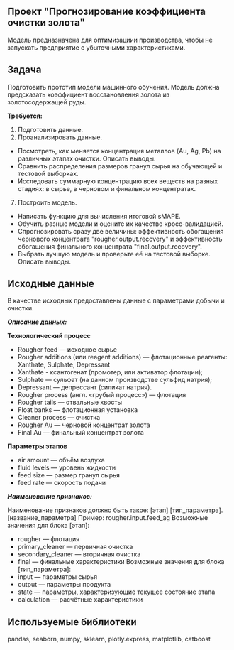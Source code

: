 ## Проект "Прогнозирование коэффициента очистки золота"
Модель предназначена для оптимизациии производства, чтобы не запускать предприятие с убыточными характеристиками.

## Задача
Подготовить прототип модели машинного обучения. 
Модель должна предсказать коэффициент восстановления золота из золотосодержащей руды.

__Требуется:__
1.	Подготовить данные.
2.	Проанализировать данные.
- Посмотреть, как меняется концентрация металлов (Au, Ag, Pb) на различных этапах очистки. Описать выводы.
- Сравнить распределения размеров гранул сырья на обучающей и тестовой выборках. 
- Исследовать суммарную концентрацию всех веществ на разных стадиях: в сырье, в черновом и финальном концентратах.
7. Построить модель.
- Написать функцию для вычисления итоговой sMAPE.
- Обучить разные модели и оцените их качество кросс-валидацией. 
- Спрогнозировать сразу две величины: эффективность обогащения чернового концентрата "rougher.output.recovery" и эффективность обогащения финального концентрата "final.output.recovery".
- Выбрать лучшую модель и проверьте её на тестовой выборке. Описать выводы.

## Исходные данные
В качестве исходных предоставлены данные с параметрами добычи и очистки.

***Описание данных:***

__Технологический процесс__
- Rougher feed — исходное сырье
- Rougher additions (или reagent additions) — флотационные реагенты: Xanthate, Sulphate, Depressant
- Xanthate -  ксантогенат (промотер, или активатор флотации);
- Sulphate — сульфат (на данном производстве сульфид натрия);
- Depressant — депрессант (силикат натрия).
- Rougher process (англ. «грубый процесс») — флотация
- Rougher tails — отвальные хвосты
- Float banks — флотационная установка
- Cleaner process — очистка
- Rougher Au — черновой концентрат золота
- Final Au — финальный концентрат золота

__Параметры этапов__
-  air amount — объём воздуха
- fluid levels — уровень жидкости
- feed size — размер гранул сырья
- feed rate — скорость подачи

***Наименование признаков:***

Наименование признаков должно быть такое:
[этап].[тип_параметра].[название_параметра]
Пример: rougher.input.feed_ag
Возможные значения для блока [этап]:
- rougher — флотация
- primary_cleaner — первичная очистка
- secondary_cleaner — вторичная очистка
- final — финальные характеристики
Возможные значения для блока [тип_параметра]:
- input — параметры сырья
- output — параметры продукта
- state — параметры, характеризующие текущее состояние этапа
- calculation — расчётные характеристики


## Используемые библиотеки
pandas, seaborn, numpy, sklearn, plotly.express, matplotlib, catboost
